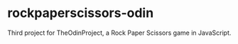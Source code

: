 # rockpaperscissors-odin
Third project for TheOdinProject, a Rock Paper Scissors game in JavaScript.
